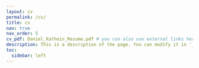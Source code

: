 ```yaml
---
layout: cv
permalink: /cv/
title: cv
nav: true
nav_order: 5
cv_pdf: Daniel_Kathein_Resume.pdf # you can also use external links here
description: This is a description of the page. You can modify it in '_pages/cv.md'. You can also change or remove the top pdf download button.
toc:
  sidebar: left
---
```

